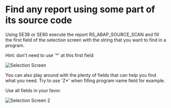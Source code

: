 # Find any report using some part of its source code

Using SE38 or SE80 execute the report RS_ABAP_SOURCE_SCAN and fill the first field of the selection screen with the string that you want to find in a program.

Hint: don't need to use '\*' at this first field

![Selection Screen](https://user-images.githubusercontent.com/28362950/121363363-47207780-c90d-11eb-8e61-3b3c2da2c1dc.png)

You can also play around with the plenty of fields that can help you find what you need. Try to use 'Z*' when filling program name field for example.

Use all fields in your favor.

![Selection Screen 2](https://user-images.githubusercontent.com/28362950/121363837-aaaaa500-c90d-11eb-94f7-a425065f55cd.png)

